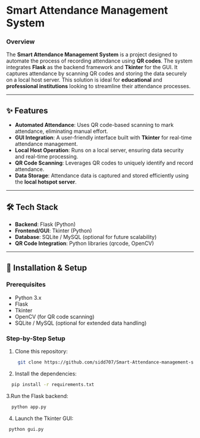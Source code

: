 # Smart Attendance Management System

### Overview
The **Smart Attendance Management System** is a project designed to automate the process of recording attendance using **QR codes**. The system integrates **Flask** as the backend framework and **Tkinter** for the GUI. It captures attendance by scanning QR codes and storing the data securely on a local host server. This solution is ideal for **educational** and **professional institutions** looking to streamline their attendance processes.

---

## ✨ Features
- **Automated Attendance**: Uses QR code-based scanning to mark attendance, eliminating manual effort.
- **GUI Integration**: A user-friendly interface built with **Tkinter** for real-time attendance management.
- **Local Host Operation**: Runs on a local server, ensuring data security and real-time processing.
- **QR Code Scanning**: Leverages QR codes to uniquely identify and record attendance.
- **Data Storage**: Attendance data is captured and stored efficiently using the **local hotspot server**.

---

## 🛠️ Tech Stack
- **Backend**: Flask (Python)
- **Frontend/GUI**: Tkinter (Python)
- **Database**: SQLite / MySQL (optional for future scalability)
- **QR Code Integration**: Python libraries (qrcode, OpenCV)

---

## 🚀 Installation & Setup

### Prerequisites
- Python 3.x
- Flask
- Tkinter
- OpenCV (for QR code scanning)
- SQLite / MySQL (optional for extended data handling)

### Step-by-Step Setup
1. Clone this repository:

   ```bash
    git clone https://github.com/sidd707/Smart-Attendance-management-system.git
    ```
   

2. Install the dependencies:

  ```bash
    pip install -r requirements.txt
  ```
     
3.Run the Flask backend:
```bash
  python app.py
```
4. Launch the Tkinter GUI:
  ```bash
   python gui.py
  ```
